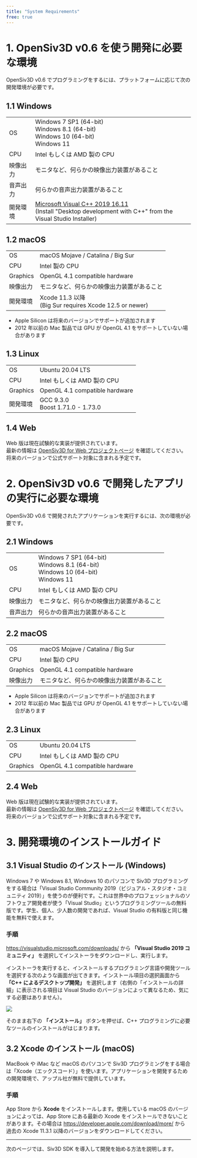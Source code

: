 ```yaml
---
title: "System Requirements"
free: true
---
```


# 1. OpenSiv3D v0.6 を使う開発に必要な環境

OpenSiv3D v0.6 でプログラミングをするには、プラットフォームに応じて次の開発環境が必要です。

## 1.1 Windows
|  |  |
|--|--|
| OS | Windows 7 SP1 (64-bit)<br>Windows 8.1 (64-bit)<br>Windows 10 (64-bit)<br>Windows 11 |
| CPU | Intel もしくは AMD 製の CPU |
| 映像出力 | モニタなど、何らかの映像出力装置があること |
| 音声出力 | 何らかの音声出力装置があること |
| 開発環境 | [Microsoft Visual C++ 2019 16.11](https://visualstudio.microsoft.com/downloads/)<br>(Install "Desktop development with C++" from the Visual Studio Installer) |

## 1.2 macOS
|  |  |
|--|--|
| OS | macOS Mojave / Catalina / Big Sur |
| CPU | Intel 製の CPU |
| Graphics | OpenGL 4.1 compatible hardware |
| 映像出力 | モニタなど、何らかの映像出力装置があること |
| 開発環境 | Xcode 11.3 以降<br>(Big Sur requires Xcode 12.5 or newer) |

- Apple Silicon は将来のバージョンでサポートが追加されます 
- 2012 年以前の Mac 製品では GPU が OpenGL 4.1 をサポートしていない場合があります

## 1.3 Linux
|  |  |
|--|--|
| OS | Ubuntu 20.04 LTS |
| CPU | Intel もしくは AMD 製の CPU |
| Graphics | OpenGL 4.1 compatible hardware |
| 開発環境 | GCC 9.3.0<br>Boost 1.71.0 - 1.73.0 |

## 1.4 Web
Web 版は現在試験的な実装が提供されています。  
最新の情報は [OpenSiv3D for Web プロジェクトページ](https://siv3d.kamenokosoft.com/index) を確認してください。  
将来のバージョンで公式サポート対象に含まれる予定です。


# 2. OpenSiv3D v0.6 で開発したアプリの実行に必要な環境

OpenSiv3D v0.6 で開発されたアプリケーションを実行するには、次の環境が必要です。

## 2.1 Windows
|  |  |
|--|--|
| OS | Windows 7 SP1 (64-bit)<br>Windows 8.1 (64-bit)<br>Windows 10 (64-bit)<br>Windows 11 |
| CPU | Intel もしくは AMD 製の CPU |
| 映像出力 | モニタなど、何らかの映像出力装置があること |
| 音声出力 | 何らかの音声出力装置があること |

## 2.2 macOS
|  |  |
|--|--|
| OS | macOS Mojave / Catalina / Big Sur |
| CPU | Intel 製の CPU |
| Graphics | OpenGL 4.1 compatible hardware |
| 映像出力 | モニタなど、何らかの映像出力装置があること |

- Apple Silicon は将来のバージョンでサポートが追加されます 
- 2012 年以前の Mac 製品では GPU が OpenGL 4.1 をサポートしていない場合があります

## 2.3 Linux
|  |  |
|--|--|
| OS | Ubuntu 20.04 LTS |
| CPU | Intel もしくは AMD 製の CPU |
| Graphics | OpenGL 4.1 compatible hardware |

## 2.4 Web
Web 版は現在試験的な実装が提供されています。  
最新の情報は [OpenSiv3D for Web プロジェクトページ](https://siv3d.kamenokosoft.com/index) を確認してください。  
将来のバージョンで公式サポート対象に含まれる予定です。


# 3. 開発環境のインストールガイド

## 3.1 Visual Studio のインストール (Windows)
Windows 7 や Windows 8.1, Windows 10 のパソコンで Siv3D プログラミングをする場合は「Visual Studio Community 2019（ビジュアル・スタジオ・コミュニティ 2019）」を使うのが便利です。これは世界中のプロフェッショナルのソフトウェア開発者が使う「Visual Studio」というプログラミングツールの無料版です。学生、個人、少人数の開発であれば、Visual Studio の有料版と同じ機能を無料で使えます。

### 手順

https://visualstudio.microsoft.com/downloads/ から **「Visual Studio 2019 コミュニティ」** を選択してインストーラをダウンロードし、実行します。

インストーラを実行すると、インストールするプログラミング言語や開発ツールを選択する次のような画面が出てきます。インストール項目の選択画面から **「C++ によるデスクトップ開発」** を選択します（右側の「インストールの詳細」に表示される項目は Visual Studio のバージョンによって異なるため、気にする必要はありません）。

![](https://i.gyazo.com/thumb/1000/34b2cf39108e55cb534fc9d9cb8282ac-png.png)

そのまま右下の **「インストール」** ボタンを押せば、C++ プログラミングに必要なツールのインストールがはじまります。

## 3.2 Xcode のインストール (macOS)
MacBook や iMac など macOS のパソコンで Siv3D プログラミングをする場合は「Xcode（エックスコード）」を使います。アプリケーションを開発するための開発環境で、アップル社が無料で提供しています。

### 手順

App Store から **Xcode** をインストールします。使用している macOS のバージョンによっては、App Store にある最新の Xcode をインストールできないことがあります。その場合は https://developer.apple.com/download/more/ から 過去の Xcode 11.3.1 以降のバージョンをダウンロードしてください。

---

次のページでは、Siv3D SDK を導入して開発を始める方法を説明します。

